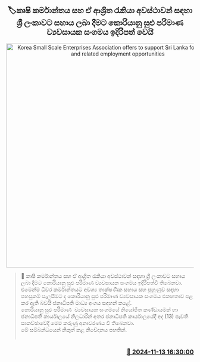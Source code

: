 <p align='center'><b><h2 align='center' title='Korea Small Scale Enterprises Association offers to support Sri Lanka for agriculture and related employment opportunities'>🏷කෘෂි කර්මාන්තය සහ ඒ ආශ්‍රිත රැකියා අවස්ථාවන් සඳහා ශ්‍රී ලංකාවට සහාය ලබා දීමට කොරියානු සුළු පරිමාණ ව්‍යවසායක සංගමය ඉදිරිපත් වෙයි</h2></b></p>
<p align='center'><img src='https://helakuru.sgp1.cdn.digitaloceanspaces.com/esana/images/lib/koria-agrree.jpg' width='600' alt='Korea Small Scale Enterprises Association offers to support Sri Lanka for agriculture and related employment opportunities'></p>

>📝 කෘෂි කර්මාන්තය සහ ඒ ආශ්‍රිත රැකියා අවස්ථාවන් සඳහා ශ්‍රී ලංකාවට සහාය ලබා දීමට කොරියානු සුළු පරිමාණ ව්‍යවසායක සංගමය ඉදිරිපත්වී තිබෙනවා.<br>එමෙන්ම ධීවර කර්මාන්තයට අවශ්‍ය තාක්ෂණික සහාය සහ පුහුණුව සඳහා පහසුකම් සැලසීමට ද කොරියානු සුළු පරිමාණ ව්‍යවසායක සංගමය එකඟතාව පළ කර ඇති බවයි ජනාධිපති මාධ්‍ය අංශය සඳහන් කළේ.<br>කොරියානු සුළු පරිමාණ  ව්‍යවසායක සංගමයේ නියෝජිත කණ්ඩායමක් හා ජනාධිපති කාර්යාලයේ නිලධාරීන් අතර ජනාධිපති කාර්යාලයේදී අද (13) පැවති සාකච්ඡාවේදී මෙම කරුණු අනාවරණය වී තිබෙනවා.<br>මේ සම්බන්ධයෙන් නිකුත් කළ නිවේදනය පහතින්. <br> <br>

<h3 align='right'><a href='https://www.helakuru.lk/esana/p/105013/'>📅 2024-11-13 16:30:00</a></h3>
